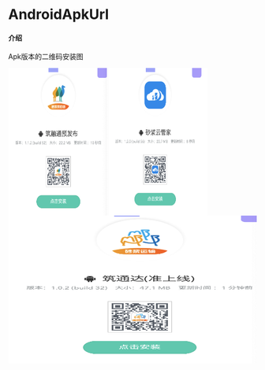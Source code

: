 # AndroidApkUrl

#### 介绍
Apk版本的二维码安装图

<img src="https://github.com/StoneFangl/AndroidApkUrl/blob/master/QQ20190903-152809%402x.png" width = "200px" height = "300px" alt="祝融通预发布环境" align=center />



<img src="https://github.com/StoneFangl/AndroidApkUrl/blob/master/QQ20190903-153008%402x.png" width = "200px" height = "300px" alt="砂浆云管家预发布环境" align=center />


<img src="https://github.com/StoneFangl/AndroidApkUrl/blob/master/QQ20190903-153257%402x.png" width = "5200px" height = "300px" alt="筑通达预发布环境" align=center />
